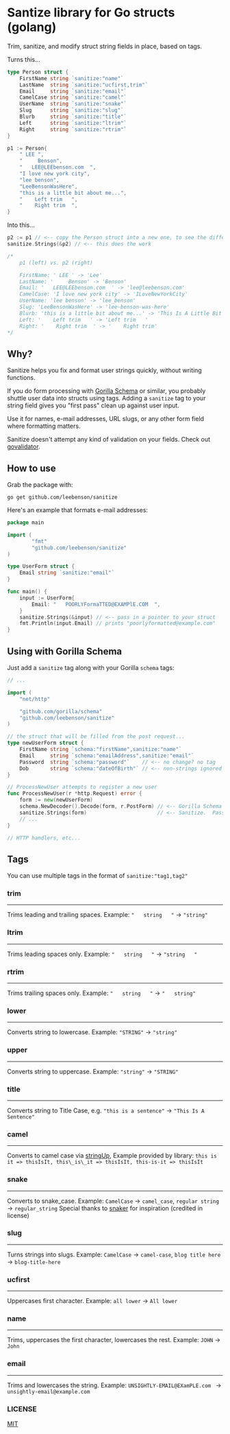 # Santize library for Go structs (golang)

Trim, sanitize, and modify struct string fields in place, based on tags.

Turns this...

``` go
type Person struct {
	FirstName string `sanitize:"name"`
	LastName  string `sanitize:"ucfirst,trim"`
	Email     string `sanitize:"email"`
	CamelCase string `sanitize:"camel"`
	UserName  string `sanitize:"snake"`
	Slug      string `sanitize:"slug"`
	Blurb     string `sanitize:"title"`
	Left      string `sanitize:"ltrim"`
	Right     string `sanitize:"rtrim"`
}

p1 := Person{
	" LEE ",
	"     Benson",
	"   LEE@LEEbenson.com  ",
	"I love new york city",
	"lee benson",
	"LeeBensonWasHere",
	"this is a little bit about me...",
	"    Left trim   ",
	"    Right trim  ",
}

```

Into this...

``` go
p2 := p1 // <-- copy the Person struct into a new one, to see the difference
sanitize.Strings(&p2) // <-- this does the work

/*
	p1 (left) vs. p2 (right)

	FirstName: ' LEE ' -> 'Lee'
	LastName: '     Benson' -> 'Benson'
	Email: '   LEE@LEEbenson.com  ' -> 'lee@leebenson.com'
	CamelCase: 'I love new york city' -> 'ILoveNewYorkCity'
	UserName: 'lee benson' -> 'lee_benson'
	Slug: 'LeeBensonWasHere' -> 'lee-benson-was-here'
	Blurb: 'this is a little bit about me...' -> 'This Is A Little Bit About Me...'
	Left: '    Left trim   ' -> 'Left trim   '
	Right: '    Right trim  ' -> '    Right trim'
*/
```

## Why?

Sanitize helps you fix and format user strings quickly, without writing functions.

If you do form processing with [Gorilla Schema](http://www.gorillatoolkit.org/pkg/schema) or similar, you probably shuttle user data into structs using tags. Adding a `sanitize` tag to your string field gives you "first pass" clean up against user input.

Use it for names, e-mail addresses, URL slugs, or any other form field where formatting matters.

Sanitize doesn't attempt any kind of validation on your fields. Check out [govalidator](https://github.com/asaskevich/govalidator).

## How to use

Grab the package with:

`go get github.com/leebenson/sanitize`

Here's an example that formats e-mail addresses:

``` go
package main

import (
		"fmt"
		"github.com/leebenson/sanitize"
)

type UserForm struct {
	Email string `sanitize:"email"`
}

func main() {
	input := UserForm{
		Email: "   POORLYFormaTTED@EXAMPlE.COM  ",
	}
	sanitize.Strings(&input) // <-- pass in a pointer to your struct
	fmt.Println(input.Email) // prints "poorlyformatted@example.com"
}

```

## Using with Gorilla Schema

Just add a `sanitize` tag along with your Gorilla `schema` tags:

``` go
// ...

import (
	"net/http"

	"github.com/gorilla/schema"
	"github.com/leebenson/sanitize"
)

// the struct that will be filled from the post request...
type newUserForm struct {
	FirstName string `schema:"firstName",sanitize:"name"`
	Email     string `schema:"emailAddress",sanitize:"email"`
	Password  string `schema:"password"`    // <-- no change? no tag
	Dob       string `schema:"dateOfBirth"` // <-- non-strings ignored by Sanitize
}

// ProcessNewUser attempts to register a new user
func ProcessNewUser(r *http.Request) error {
	form := new(newUserForm)
	schema.NewDecoder().Decode(form, r.PostForm) // <-- Gorilla Schema
	sanitize.Strings(form)                       // <-- Sanitize.  Pass in the same pointer that Schema used
	// ...
}

// HTTP handlers, etc...

```

## Tags

You can use multiple tags in the format of `sanitize:"tag1,tag2"`

### trim
---------------------------------------
Trims leading and trailing spaces. Example: `"   string   "` -> `"string"`

### ltrim
---------------------------------------
Trims leading spaces only. Example: `"   string   "` -> `"string   "`

### rtrim
---------------------------------------
Trims trailing spaces only. Example: `"   string   "` -> `"   string"`

### lower
---------------------------------------
Converts string to lowercase. Example: `"STRING"` -> `"string"`

### upper
---------------------------------------
Converts string to uppercase. Example: `"string"` -> `"STRING"`

### title
---------------------------------------
Converts string to Title Case, e.g. `"this is a sentence"` -> `"This Is A Sentence"`

### camel
---------------------------------------
Converts to camel case via [stringUp](https://github.com/etgryphon/stringUp), Example provided by library: `this is it => thisIsIt, this\_is\_it => thisIsIt, this-is-it => thisIsIt`

### snake
---------------------------------------
Converts to snake_case. Example: `CamelCase` -> `camel_case`, `regular string` -> `regular_string`
Special thanks to [snaker](https://github.com/serenize/snaker/) for inspiration (credited in license)

### slug
---------------------------------------
Turns strings into slugs.  Example: `CamelCase` -> `camel-case`, `blog title here` -> `blog-title-here`

### ucfirst
---------------------------------------
Uppercases first character.  Example: `all lower` -> `All lower`

### name
---------------------------------------
Trims, uppercases the first character, lowercases the rest. Example: ` JOHN ` -> `John`

### email
---------------------------------------
Trims and lowercases the string.  Example: `UNSIGHTLY-EMAIL@EXamPLE.com ` -> `unsightly-email@example.com`

### LICENSE
[MIT](https://github.com/leebenson/sanitize/blob/master/LICENSE)
